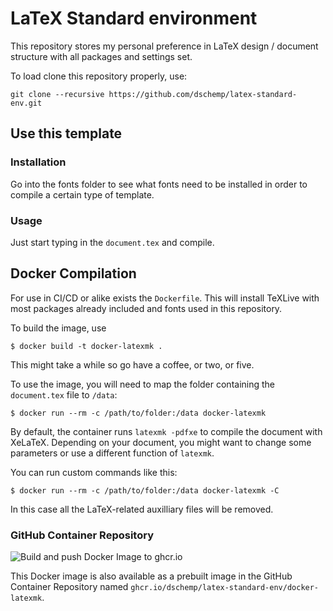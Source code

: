 # LaTeX Standard environment

This repository stores my personal preference in LaTeX design / document structure with all packages and settings set.

To load clone this repository properly, use:
```
git clone --recursive https://github.com/dschemp/latex-standard-env.git
```

## Use this template
### Installation
Go into the fonts folder to see what fonts need to be installed in order to
compile a certain type of template.

### Usage
Just start typing in the `document.tex` and compile.

## Docker Compilation

For use in CI/CD or alike exists the `Dockerfile`.
This will install TeXLive with most packages already included and fonts used in this repository.

To build the image, use
```
$ docker build -t docker-latexmk .
```
This might take a while so go have a coffee, or two, or five.


To use the image, you will need to map the folder containing the `document.tex` file to `/data`:
```
$ docker run --rm -c /path/to/folder:/data docker-latexmk
```

By default, the container runs `latexmk -pdfxe` to compile the document with XeLaTeX.
Depending on your document, you might want to change some parameters or use a different function of `latexmk`.

You can run custom commands like this:
```
$ docker run --rm -c /path/to/folder:/data docker-latexmk -C
```
In this case all the LaTeX-related auxilliary files will be removed.

### GitHub Container Repository

![Build and push Docker Image to ghcr.io](https://github.com/dschemp/latex-standard-env/workflows/Build%20and%20push%20Docker%20Image%20to%20ghcr.io/badge.svg)

This Docker image is also available as a prebuilt image in the GitHub Container Repository named `ghcr.io/dschemp/latex-standard-env/docker-latexmk`.


